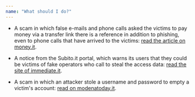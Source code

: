 ```yaml
---
name: "What should I do?"
---
```


- A scam in which false e-mails and phone calls asked the victims to pay money via a transfer link there is a reference in addition to phishing, even to phone calls that have arrived to the victims: [read the article on money.it](https://www.money.it/Truffa-INPS-bonifico-880-euro-attenzione-false-email-telefonate).

- A notice from the Subito.it portal, which warns its users that they could be victims of fake operators who call to steal the access data: [read the site of immediate.it](https://assistenza.subito.it/hc/en/articles/360000743637-Phone-FAKE-Operator-Immediately).

- A scam in which an attacker stole a username and password to empty a victim's account: [read on modenatoday.it](http://www.modenatoday.it/cronaca/truffa-home-banking-bper-modena-March-2019.html).